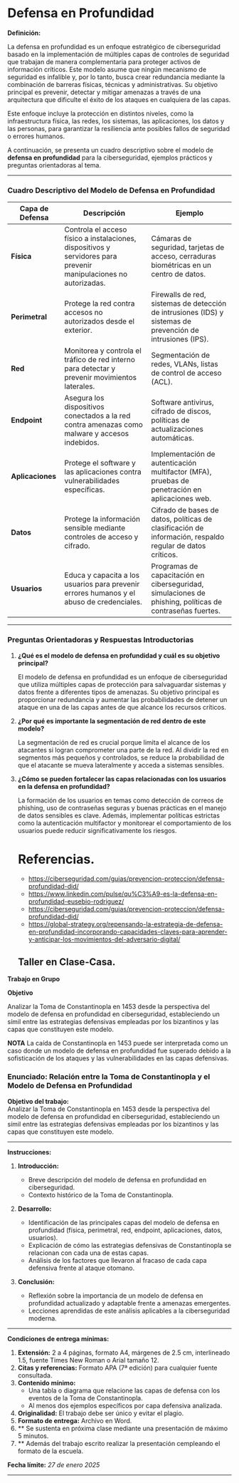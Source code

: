 # **Defensa en Profundidad**

**Definición:**

La defensa en profundidad es un enfoque estratégico de ciberseguridad basado en la implementación de múltiples capas de controles de seguridad que trabajan de manera complementaria para proteger activos de información críticos. Este modelo asume que ningún mecanismo de seguridad es infalible y, por lo tanto, busca crear redundancia mediante la combinación de barreras físicas, técnicas y administrativas. Su objetivo principal es prevenir, detectar y mitigar amenazas a través de una arquitectura que dificulte el éxito de los ataques en cualquiera de las capas.  

Este enfoque incluye la protección en distintos niveles, como la infraestructura física, las redes, los sistemas, las aplicaciones, los datos y las personas, para garantizar la resiliencia ante posibles fallos de seguridad o errores humanos. 

A continuación, se presenta un cuadro descriptivo sobre el modelo de **defensa en profundidad** para la ciberseguridad, ejemplos prácticos y preguntas orientadoras al tema.  

---

### **Cuadro Descriptivo del Modelo de Defensa en Profundidad**

| **Capa de Defensa**       | **Descripción**                                                                                                   | **Ejemplo**                                                                                                     |
|---------------------------|-------------------------------------------------------------------------------------------------------------------|-----------------------------------------------------------------------------------------------------------------|
| **Física**                | Controla el acceso físico a instalaciones, dispositivos y servidores para prevenir manipulaciones no autorizadas. | Cámaras de seguridad, tarjetas de acceso, cerraduras biométricas en un centro de datos.                       |
| **Perimetral**            | Protege la red contra accesos no autorizados desde el exterior.                                                   | Firewalls de red, sistemas de detección de intrusiones (IDS) y sistemas de prevención de intrusiones (IPS).    |
| **Red**                   | Monitorea y controla el tráfico de red interno para detectar y prevenir movimientos laterales.                    | Segmentación de redes, VLANs, listas de control de acceso (ACL).                                               |
| **Endpoint**              | Asegura los dispositivos conectados a la red contra amenazas como malware y accesos indebidos.                   | Software antivirus, cifrado de discos, políticas de actualizaciones automáticas.                               |
| **Aplicaciones**          | Protege el software y las aplicaciones contra vulnerabilidades específicas.                                      | Implementación de autenticación multifactor (MFA), pruebas de penetración en aplicaciones web.                 |
| **Datos**                 | Protege la información sensible mediante controles de acceso y cifrado.                                          | Cifrado de bases de datos, políticas de clasificación de información, respaldo regular de datos críticos.      |
| **Usuarios**              | Educa y capacita a los usuarios para prevenir errores humanos y el abuso de credenciales.                        | Programas de capacitación en ciberseguridad, simulaciones de phishing, políticas de contraseñas fuertes.       |

---

### **Preguntas Orientadoras y Respuestas Introductorias**

1. **¿Qué es el modelo de defensa en profundidad y cuál es su objetivo principal?**  
  
   El modelo de defensa en profundidad es un enfoque de ciberseguridad que utiliza múltiples capas de protección para salvaguardar sistemas y datos frente a diferentes tipos de amenazas. Su objetivo principal es proporcionar redundancia y aumentar las probabilidades de detener un ataque en una de las capas antes de que alcance los recursos críticos.  

2. **¿Por qué es importante la segmentación de red dentro de este modelo?**  
   
   La segmentación de red es crucial porque limita el alcance de los atacantes si logran comprometer una parte de la red. Al dividir la red en segmentos más pequeños y controlados, se reduce la probabilidad de que el atacante se mueva lateralmente y acceda a sistemas sensibles.  

3. **¿Cómo se pueden fortalecer las capas relacionadas con los usuarios en la defensa en profundidad?**  
    
   La formación de los usuarios en temas como detección de correos de phishing, uso de contraseñas seguras y buenas prácticas en el manejo de datos sensibles es clave. Además, implementar políticas estrictas como la autenticación multifactor y monitorear el comportamiento de los usuarios puede reducir significativamente los riesgos.

   # Referencias.

   - https://ciberseguridad.com/guias/prevencion-proteccion/defensa-profundidad-did/
   - https://www.linkedin.com/pulse/qu%C3%A9-es-la-defensa-en-profundidad-eusebio-rodriguez/
   - https://ciberseguridad.com/guias/prevencion-proteccion/defensa-profundidad-did/
   - https://global-strategy.org/repensando-la-estrategia-de-defensa-en-profundidad-incorporando-capacidades-claves-para-aprender-y-anticipar-los-movimientos-del-adversario-digital/


   ## Taller en Clase-Casa.
**Trabajo en Grupo**

**Objetivo**

Analizar la Toma de Constantinopla en 1453 desde la perspectiva del modelo de defensa en profundidad en ciberseguridad, estableciendo un símil entre las estrategias defensivas empleadas por los bizantinos y las capas que constituyen este modelo.

**NOTA**
La caída de Constantinopla en 1453 puede ser interpretada como un caso donde un modelo de defensa en profundidad fue superado debido a la sofisticación de los ataques y las vulnerabilidades en las capas defensivas. 

### **Enunciado: Relación entre la Toma de Constantinopla y el Modelo de Defensa en Profundidad**  

**Objetivo del trabajo:**  
Analizar la Toma de Constantinopla en 1453 desde la perspectiva del modelo de defensa en profundidad en ciberseguridad, estableciendo un símil entre las estrategias defensivas empleadas por los bizantinos y las capas que constituyen este modelo. 

---

**Instrucciones:**  

1. **Introducción:**  
   - Breve descripción del modelo de defensa en profundidad en ciberseguridad.  
   - Contexto histórico de la Toma de Constantinopla.  

2. **Desarrollo:**  
   - Identificación de las principales capas del modelo de defensa en profundidad (física, perimetral, red, endpoint, aplicaciones, datos, usuarios).  
   - Explicación de cómo las estrategias defensivas de Constantinopla se relacionan con cada una de estas capas.  
   - Análisis de los factores que llevaron al fracaso de cada capa defensiva frente al ataque otomano.  

3. **Conclusión:**  
   - Reflexión sobre la importancia de un modelo de defensa en profundidad actualizado y adaptable frente a amenazas emergentes.  
   - Lecciones aprendidas de este análisis aplicables a la ciberseguridad moderna.  

---

**Condiciones de entrega mínimas:**  
1. **Extensión:** 2 a 4 páginas, formato A4, márgenes de 2.5 cm, interlineado 1.5, fuente Times New Roman o Arial tamaño 12.  
2. **Citas y referencias:** Formato APA (7ª edición) para cualquier fuente consultada.  
3. **Contenido mínimo:**  
   - Una tabla o diagrama que relacione las capas de defensa con los eventos de la Toma de Constantinopla.  
   - Al menos dos ejemplos específicos por capa defensiva analizada.  
4. **Originalidad:** El trabajo debe ser único y evitar el plagio.   
5. **Formato de entrega:** Archivo en Word.
6. ** Se sustenta en próxima clase mediante una presentación de máximo 5 minutos.
7. ** Además del trabajo escrito realizar la presentación cempleando el formato de la escuela.

**Fecha límite:** *27 de enero 2025*  

---

